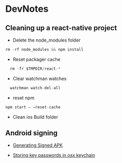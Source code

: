 # DevNotes


## Cleaning up a react-native project


- Delete the node_modules folder

```javascript
rm -rf node_modules && npm install
```

- Reset packager cache
```javascript
  rm -fr $TMPDIR/react-*
```
- Clear watchman watches
```javascript
  watchman watch-del-all
```

- reset npm
```javascript
npm start — —reset-cache
```

- Clean ios Build folder

## Android signing

- [Generating Signed APK](https://facebook.github.io/react-native/docs/signed-apk-android.html)

- [Storing key passwords in osx keychain](https://pilloxa.gitlab.io/posts/safer-passwords-in-gradle/)
